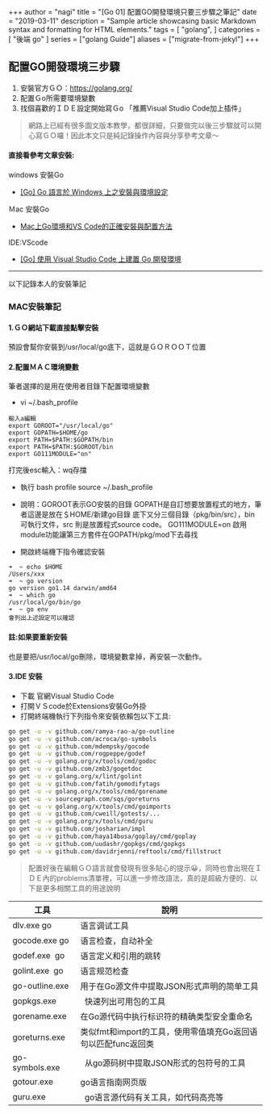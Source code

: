 +++
author = "nagi"
title = "[Go 01] 配置GO開發環境只要三步驟之筆記"
date = "2019-03-11"
description = "Sample article showcasing basic Markdown syntax and formatting for HTML elements."
tags = [
    "golang",
]
categories = [
    "後端 go"
]
series = ["golang Guide"]
aliases = ["migrate-from-jekyl"]
+++

## 配置GO開發環境三步驟
1. 安裝官方ＧＯ：https://golang.org/ 
1. 配置Ｇo所需要環境變數 
1. 找個喜歡的ＩＤＥ設定開始寫Ｇo 「推薦Visual Studio Code加上插件」

<!--more-->
> 網路上已經有很多圖文版本教學，都很詳細，只要做完以後三步驟就可以開心寫ＧＯ囉！因此本文只是純記錄操作內容與分享參考文章～


#### 直接看參考文章安裝: 
windows 安裝Go
- [[Go] Go 語言於 Windows 上之安裝與環境設定](https://oranwind.org/go-go-yu-yan-yu-windows-shang-zhi-an-zhuang-yu-huan-jing-she-ding/ "[Go] Go 語言於 Windows 上之安裝與環境設定") 

Ｍac 安裝Go
- [Mac上Go環境和VS Code的正確安裝與配置方法](https://codertw.com/%E5%89%8D%E7%AB%AF%E9%96%8B%E7%99%BC/391186/) 

IDE:VScode
- [[Go] 使用 Visual Studio Code 上建置 Go 開發環境](https://oranwind.org/go-ide-visual-studio-code/ "[Go] 使用 Visual Studio Code 上建置 Go 開發環境") 


------------
以下記錄本人的安裝筆記

### MAC安裝筆記

#### 1.ＧＯ網站下載直接點擊安裝
預設會幫你安裝到/usr/local/go底下，這就是ＧＯＲＯＯＴ位置
#### 2.配置ＭＡＣ環境變數

筆者選擇的是用在使用者目錄下配置環境變數
- vi ~/.bash_profile
```
輸入a編輯
export GOROOT="/usr/local/go"
export GOPATH=$HOME/go
export PATH=$PATH:$GOPATH/bin 
export PATH=$PATH:$GOROOT/bin
export GO111MODULE="on"
```
打完後esc輸入：wq存擋

- 執行 bash profile
	source ~/.bash_profile

- 說明：GOROOT表示GO安裝的目錄
GOPATH是自訂想要放置程式的地方，筆者這邊是放在＄HOME/新建go目錄
底下又分三個目錄（pkg/bin/src），bin 可執行文件，src 則是放置程式source code。
GO111MODULE=on 
啟用module功能讓第三方套件在GOPATH/pkg/mod下去尋找

- 開啟終端機下指令確認安裝
```
➜  ~ echo $HOME
/Users/xxx
➜  ~ go version
go version go1.14 darwin/amd64
➜  ~ which go  
/usr/local/go/bin/go
➜  ~ go env
會列出上述設定可以確認
```

#### 註:如果要重新安裝
也是要把/usr/local/go刪除，環境變數拿掉，再安裝一次動作。


#### 3.IDE 安裝
- 下載 官網Visual Studio Code
- 打開ＶＳcode於Extensions安裝Go外掛
- 打開終端機執行下列指令來安裝依賴包以下工具:
```bash
go get -u -v github.com/ramya-rao-a/go-outline
go get -u -v github.com/acroca/go-symbols
go get -u -v github.com/mdempsky/gocode
go get -u -v github.com/rogpeppe/godef
go get -u -v golang.org/x/tools/cmd/godoc
go get -u -v github.com/zmb3/gogetdoc
go get -u -v golang.org/x/lint/golint
go get -u -v github.com/fatih/gomodifytags
go get -u -v golang.org/x/tools/cmd/gorename
go get -u -v sourcegraph.com/sqs/goreturns
go get -u -v golang.org/x/tools/cmd/goimports
go get -u -v github.com/cweill/gotests/...
go get -u -v golang.org/x/tools/cmd/guru
go get -u -v github.com/josharian/impl
go get -u -v github.com/haya14busa/goplay/cmd/goplay
go get -u -v github.com/uudashr/gopkgs/cmd/gopkgs
go get -u -v github.com/davidrjenni/reftools/cmd/fillstruct
```
> 配置好後在編輯ＧＯ語言就會發現有很多貼心的提示:grinning:，同時也會出現在ＩＤＥ內的problems清單裡，可以進一步修改語法，真的是超級方便的．以下是更多相關工具的用途說明

|工具   |  說明 |
| ------------ | ------------ |
| dlv.exe	go  | 语言调试工具  |
| gocode.exe	go  |  语言检查，自动补全 |
| godef.exe 	go  |  语言定义和引用的跳转 |
| golint.exe 	go  | 语言规范检查  |
| go-outline.exe  |  用于在Go源文件中提取JSON形式声明的简单工具 |
|  gopkgs.exe |   	快速列出可用包的工具 |
| gorename.exe  |  在Go源代码中执行标识符的精确类型安全重命名 |
|  goreturns.exe | 类似fmt和import的工具，使用零值填充Go返回语句以匹配func返回类  |
| go-symbols.exe  |  	从go源码树中提取JSON形式的包符号的工具  |
| gotour.exe 	  | go语言指南网页版  |
| guru.exe  |  	go语言源代码有关工具，如代码高亮等  |